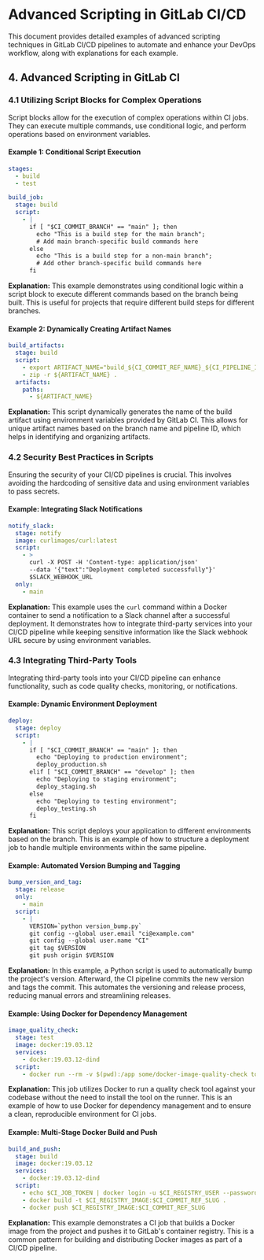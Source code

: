 
# Advanced Scripting in GitLab CI/CD

This document provides detailed examples of advanced scripting techniques in GitLab CI/CD pipelines to automate and enhance your DevOps workflow, along with explanations for each example.

## 4. Advanced Scripting in GitLab CI

### 4.1 Utilizing Script Blocks for Complex Operations

Script blocks allow for the execution of complex operations within CI jobs. They can execute multiple commands, use conditional logic, and perform operations based on environment variables.

#### Example 1: Conditional Script Execution

```yaml
stages:
  - build
  - test

build_job:
  stage: build
  script:
    - |
      if [ "$CI_COMMIT_BRANCH" == "main" ]; then
        echo "This is a build step for the main branch";
        # Add main branch-specific build commands here
      else
        echo "This is a build step for a non-main branch";
        # Add other branch-specific build commands here
      fi
```

**Explanation:** This example demonstrates using conditional logic within a script block to execute different commands based on the branch being built. This is useful for projects that require different build steps for different branches.

#### Example 2: Dynamically Creating Artifact Names

```yaml
build_artifacts:
  stage: build
  script:
    - export ARTIFACT_NAME="build_${CI_COMMIT_REF_NAME}_${CI_PIPELINE_ID}.zip"
    - zip -r ${ARTIFACT_NAME} .
  artifacts:
    paths:
      - ${ARTIFACT_NAME}
```

**Explanation:** This script dynamically generates the name of the build artifact using environment variables provided by GitLab CI. This allows for unique artifact names based on the branch name and pipeline ID, which helps in identifying and organizing artifacts.

### 4.2 Security Best Practices in Scripts

Ensuring the security of your CI/CD pipelines is crucial. This involves avoiding the hardcoding of sensitive data and using environment variables to pass secrets.

#### Example: Integrating Slack Notifications

```yaml
notify_slack:
  stage: notify
  image: curlimages/curl:latest
  script:
    - >
      curl -X POST -H 'Content-type: application/json'
      --data '{"text":"Deployment completed successfully"}'
      $SLACK_WEBHOOK_URL
  only:
    - main
```

**Explanation:** This example uses the `curl` command within a Docker container to send a notification to a Slack channel after a successful deployment. It demonstrates how to integrate third-party services into your CI/CD pipeline while keeping sensitive information like the Slack webhook URL secure by using environment variables.

### 4.3 Integrating Third-Party Tools

Integrating third-party tools into your CI/CD pipeline can enhance functionality, such as code quality checks, monitoring, or notifications.

#### Example: Dynamic Environment Deployment

```yaml
deploy:
  stage: deploy
  script:
    - |
      if [ "$CI_COMMIT_BRANCH" == "main" ]; then
        echo "Deploying to production environment";
        deploy_production.sh
      elif [ "$CI_COMMIT_BRANCH" == "develop" ]; then
        echo "Deploying to staging environment";
        deploy_staging.sh
      else
        echo "Deploying to testing environment";
        deploy_testing.sh
      fi
```

**Explanation:** This script deploys your application to different environments based on the branch. This is an example of how to structure a deployment job to handle multiple environments within the same pipeline.

#### Example: Automated Version Bumping and Tagging

```yaml
bump_version_and_tag:
  stage: release
  only:
    - main
  script:
    - |
      VERSION=`python version_bump.py`
      git config --global user.email "ci@example.com"
      git config --global user.name "CI"
      git tag $VERSION
      git push origin $VERSION
```

**Explanation:** In this example, a Python script is used to automatically bump the project's version. Afterward, the CI pipeline commits the new version and tags the commit. This automates the versioning and release process, reducing manual errors and streamlining releases.

#### Example: Using Docker for Dependency Management

```yaml
image_quality_check:
  stage: test
  image: docker:19.03.12
  services:
    - docker:19.03.12-dind
  script:
    - docker run --rm -v $(pwd):/app some/docker-image-quality-check tool --option /app
```

**Explanation:** This job utilizes Docker to run a quality check tool against your codebase without the need to install the tool on the runner. This is an example of how to use Docker for dependency management and to ensure a clean, reproducible environment for CI jobs.

#### Example: Multi-Stage Docker Build and Push

```yaml
build_and_push:
  stage: build
  image: docker:19.03.12
  services:
    - docker:19.03.12-dind
  script:
    - echo $CI_JOB_TOKEN | docker login -u $CI_REGISTRY_USER --password-stdin $CI_REGISTRY
    - docker build -t $CI_REGISTRY_IMAGE:$CI_COMMIT_REF_SLUG .
    - docker push $CI_REGISTRY_IMAGE:$CI_COMMIT_REF_SLUG
```

**Explanation:** This example demonstrates a CI job that builds a Docker image from the project and pushes it to GitLab's container registry. This is a common pattern for building and distributing Docker images as part of a CI/CD pipeline.
